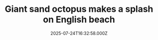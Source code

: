 ---
title: "Giant sand octopus makes a splash on English beach"
date: 2025-07-24T16:32:58.000Z
category: Human Kindness
externalLink: "https://www.positive.news/environment/giant-sand-octopus-makes-a-splash-on-english-beach/"
image: ""
excerpt: "A fleeting masterpiece appeared in Cornwall this week, highlighted themes of nature’s beauty and fragility The post Giant sand octopus makes a splash on English beach appeared first on Positive News.…"
---